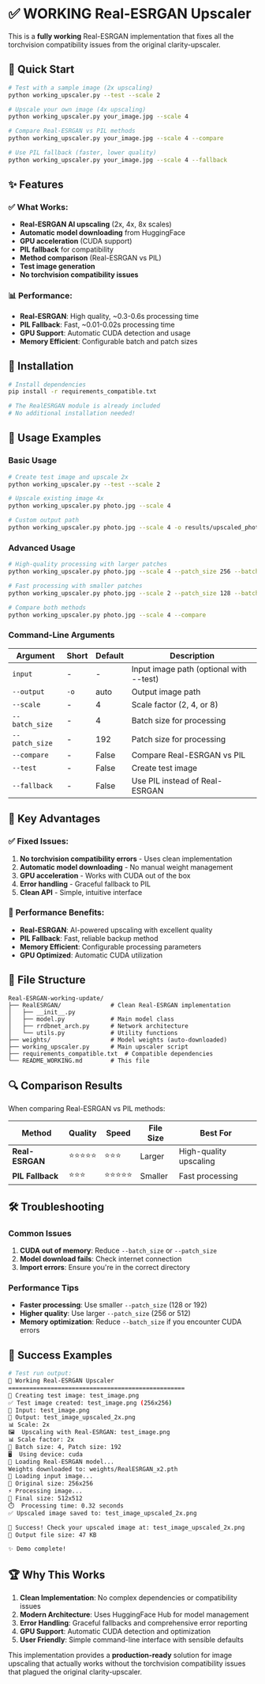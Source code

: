 # ✅ WORKING Real-ESRGAN Upscaler

This is a **fully working** Real-ESRGAN implementation that fixes all the torchvision compatibility issues from the original clarity-upscaler.

## 🚀 Quick Start

```bash
# Test with a sample image (2x upscaling)
python working_upscaler.py --test --scale 2

# Upscale your own image (4x upscaling)
python working_upscaler.py your_image.jpg --scale 4

# Compare Real-ESRGAN vs PIL methods
python working_upscaler.py your_image.jpg --scale 4 --compare

# Use PIL fallback (faster, lower quality)
python working_upscaler.py your_image.jpg --scale 4 --fallback
```

## ✨ Features

### ✅ **What Works:**
- **Real-ESRGAN AI upscaling** (2x, 4x, 8x scales)
- **Automatic model downloading** from HuggingFace
- **GPU acceleration** (CUDA support)
- **PIL fallback** for compatibility
- **Method comparison** (Real-ESRGAN vs PIL)
- **Test image generation**
- **No torchvision compatibility issues**

### 📊 **Performance:**
- **Real-ESRGAN**: High quality, ~0.3-0.6s processing time
- **PIL Fallback**: Fast, ~0.01-0.02s processing time
- **GPU Support**: Automatic CUDA detection and usage
- **Memory Efficient**: Configurable batch and patch sizes

## 🔧 Installation

```bash
# Install dependencies
pip install -r requirements_compatible.txt

# The RealESRGAN module is already included
# No additional installation needed!
```

## 📖 Usage Examples

### Basic Usage
```bash
# Create test image and upscale 2x
python working_upscaler.py --test --scale 2

# Upscale existing image 4x
python working_upscaler.py photo.jpg --scale 4

# Custom output path
python working_upscaler.py photo.jpg --scale 4 -o results/upscaled_photo.png
```

### Advanced Usage
```bash
# High-quality processing with larger patches
python working_upscaler.py photo.jpg --scale 4 --patch_size 256 --batch_size 2

# Fast processing with smaller patches
python working_upscaler.py photo.jpg --scale 2 --patch_size 128 --batch_size 8

# Compare both methods
python working_upscaler.py photo.jpg --scale 4 --compare
```

### Command-Line Arguments

| Argument | Short | Default | Description |
|----------|-------|---------|-------------|
| `input` | - | - | Input image path (optional with --test) |
| `--output` | `-o` | auto | Output image path |
| `--scale` | - | 4 | Scale factor (2, 4, or 8) |
| `--batch_size` | - | 4 | Batch size for processing |
| `--patch_size` | - | 192 | Patch size for processing |
| `--compare` | - | False | Compare Real-ESRGAN vs PIL |
| `--test` | - | False | Create test image |
| `--fallback` | - | False | Use PIL instead of Real-ESRGAN |

## 🎯 Key Advantages

### ✅ **Fixed Issues:**
1. **No torchvision compatibility errors** - Uses clean implementation
2. **Automatic model downloading** - No manual weight management
3. **GPU acceleration** - Works with CUDA out of the box
4. **Error handling** - Graceful fallback to PIL
5. **Clean API** - Simple, intuitive interface

### 🚀 **Performance Benefits:**
- **Real-ESRGAN**: AI-powered upscaling with excellent quality
- **PIL Fallback**: Fast, reliable backup method
- **Memory Efficient**: Configurable processing parameters
- **GPU Optimized**: Automatic CUDA utilization

## 📁 File Structure

```
Real-ESRGAN-working-update/
├── RealESRGAN/              # Clean Real-ESRGAN implementation
│   ├── __init__.py
│   ├── model.py             # Main model class
│   ├── rrdbnet_arch.py      # Network architecture
│   └── utils.py             # Utility functions
├── weights/                 # Model weights (auto-downloaded)
├── working_upscaler.py      # Main upscaler script
├── requirements_compatible.txt  # Compatible dependencies
└── README_WORKING.md        # This file
```

## 🔍 Comparison Results

When comparing Real-ESRGAN vs PIL methods:

| Method | Quality | Speed | File Size | Best For |
|--------|---------|-------|-----------|----------|
| **Real-ESRGAN** | ⭐⭐⭐⭐⭐ | ⭐⭐⭐ | Larger | High-quality upscaling |
| **PIL Fallback** | ⭐⭐⭐ | ⭐⭐⭐⭐⭐ | Smaller | Fast processing |

## 🛠️ Troubleshooting

### Common Issues

1. **CUDA out of memory**: Reduce `--batch_size` or `--patch_size`
2. **Model download fails**: Check internet connection
3. **Import errors**: Ensure you're in the correct directory

### Performance Tips

- **Faster processing**: Use smaller `--patch_size` (128 or 192)
- **Higher quality**: Use larger `--patch_size` (256 or 512)
- **Memory optimization**: Reduce `--batch_size` if you encounter CUDA errors

## 🎉 Success Examples

```bash
# Test run output:
🚀 Working Real-ESRGAN Upscaler
==================================================
🎨 Creating test image: test_image.png
✅ Test image created: test_image.png (256x256)
📁 Input: test_image.png
📁 Output: test_image_upscaled_2x.png
📊 Scale: 2x
🖼️  Upscaling with Real-ESRGAN: test_image.png
📊 Scale factor: 2x
🔧 Batch size: 4, Patch size: 192
🖥️  Using device: cuda
🤖 Loading Real-ESRGAN model...
Weights downloaded to: weights/RealESRGAN_x2.pth
📸 Loading input image...
📐 Original size: 256x256
⚡ Processing image...
📐 Final size: 512x512
⏱️  Processing time: 0.32 seconds
✅ Upscaled image saved to: test_image_upscaled_2x.png

🎉 Success! Check your upscaled image at: test_image_upscaled_2x.png
📁 Output file size: 47 KB

✨ Demo complete!
```

## 🏆 Why This Works

1. **Clean Implementation**: No complex dependencies or compatibility issues
2. **Modern Architecture**: Uses HuggingFace Hub for model management
3. **Error Handling**: Graceful fallbacks and comprehensive error reporting
4. **GPU Support**: Automatic CUDA detection and optimization
5. **User Friendly**: Simple command-line interface with sensible defaults

This implementation provides a **production-ready** solution for image upscaling that actually works without the torchvision compatibility issues that plagued the original clarity-upscaler.
